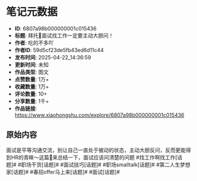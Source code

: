 # 笔记元数据

- **ID**: 6807a98b000000001c015436
- **标题**: 拜托🙏面试找工作一定要主动大胆问！
- **作者**: 吃的不多吖
- **作者ID**: 59d5cf23de5fb43ed6d11c44
- **发布时间**: 2025-04-22_14:36:59
- **更新时间**: 未知
- **作品类型**: 图文
- **点赞数量**: 1万+
- **收藏数量**: 1万+
- **评论数量**: 10+
- **分享数量**: 1千+
- **作品链接**: https://www.xiaohongshu.com/explore/6807a98b000000001c015436

## 原始内容

面试是平等沟通交流，别让自己一直处于被动的状态，主动大胆反问，反而更能得到HR的青睐～这篇📝来总结一下，面试应该问清楚的问题
#找工作啊找工作[话题]# #职场干货[话题]# #面试技巧[话题]# #职场smalltalk[话题]# #第二人生梦想家[话题]# #春招offer马上来[话题]# #面试[话题]#
